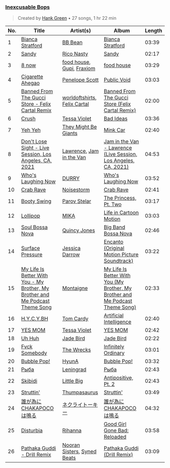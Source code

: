 ### [Inexcusable Bops](https://open.spotify.com/playlist/1EsozxnoOIr5u6iMfmobfh)

> 
> Created by [Hank Green](https://open.spotify.com/user/12159652660) • 27 songs, 1 hr 22 min

| No. | Title | Artist(s) | Album | Length |
|---|---|---|---|---|
| 1 | [Bianca Stratford](https://open.spotify.com/track/0uoyRcSBbBsHFpMHmYBJ0j) | [BB Bean](https://open.spotify.com/artist/6qtT7XeCxRIWLqYLN9cVlQ) | [Bianca Stratford](https://open.spotify.com/album/4FQZiC04TLMcYed1nrvqLa) | 03:39 |
| 2 | [Sandy](https://open.spotify.com/track/2jK09xyR9psh1uhNQI40Rk) | [Rico Nasty](https://open.spotify.com/artist/2OaHYHb2XcFPvqL3VsyPzU) | [Sandy](https://open.spotify.com/album/00n7lFc5J6Hiy4o6bt45pF) | 02:17 |
| 3 | [8 now](https://open.spotify.com/track/3lzX0mU3pfXOQRnH0ryZJR) | [food house](https://open.spotify.com/artist/41f6TKH0EoBnj3N4xIp26g), [Gupi](https://open.spotify.com/artist/3YOvdmjSEwOqRAJ0ttfwCx), [Fraxiom](https://open.spotify.com/artist/04Y5zXsFqYRzDr6tMXj6aL) | [food house](https://open.spotify.com/album/3JBuWWY8OCHXMcQz5xxxCr) | 03:29 |
| 4 | [Cigarette Ahegao](https://open.spotify.com/track/6UYJYgY8VRo6mKrhgTe1CF) | [Penelope Scott](https://open.spotify.com/artist/3u6lPufHw4Oww6D88rv6sB) | [Public Void](https://open.spotify.com/album/0G2RxSCixG5Nl6jpjwiw2g) | 03:03 |
| 5 | [Banned From The Gucci Store - Felix Cartal Remix](https://open.spotify.com/track/2tKXPegz8xkBtUbs8LJZ1U) | [worldoftshirts](https://open.spotify.com/artist/2sAqwtdDnl6fhh15uRx7dZ), [Felix Cartal](https://open.spotify.com/artist/6roDXEmZ6AARdOUv6x5U2v) | [Banned From The Gucci Store (Felix Cartal Remix)](https://open.spotify.com/album/4s9JakoXZLR0s8ODI0pfxp) | 02:00 |
| 6 | [Crush](https://open.spotify.com/track/6MYJv37Mpj5njLLbxKWNun) | [Tessa Violet](https://open.spotify.com/artist/5DD5GZd4ElmQTy9NleMvKJ) | [Bad Ideas](https://open.spotify.com/album/39y7WSuhOKLmxWP7ElwWFl) | 03:36 |
| 7 | [Yeh Yeh](https://open.spotify.com/track/3I1R501QZxedpBkmD6LGmv) | [They Might Be Giants](https://open.spotify.com/artist/6zB02lwP6L6ZH32nggQiJT) | [Mink Car](https://open.spotify.com/album/6irRPdmPps1PLwiA8qPans) | 02:40 |
| 8 | [Don't Lose Sight - Live Session, Los Angeles, CA, 2021](https://open.spotify.com/track/1XHHGmuKMoASN0Q6r2q7X6) | [Lawrence](https://open.spotify.com/artist/5rwUYLyUq8gBsVaOUcUxpE), [Jam in the Van](https://open.spotify.com/artist/1CUVxHzaFXiqedLmCt1pKa) | [Jam in the Van - Lawrence (Live Session, Los Angeles, CA, 2021)](https://open.spotify.com/album/64Jbv5v63M71jajoIi0vXR) | 04:53 |
| 9 | [Who's Laughing Now](https://open.spotify.com/track/2upp8DCqGyzL4UquAoy9Uf) | [DURRY](https://open.spotify.com/artist/6zpptMjiapn5PB0Y5k3xWN) | [Who's Laughing Now](https://open.spotify.com/album/7fpazXDPdgixjbdsfBzJ8u) | 03:52 |
| 10 | [Crab Rave](https://open.spotify.com/track/4qDHt2ClApBBzDAvhNGWFd) | [Noisestorm](https://open.spotify.com/artist/2BuSNpxpMGJGiAAWJYJT2t) | [Crab Rave](https://open.spotify.com/album/2lppc5R9jiNgGoB7qXPWlr) | 02:41 |
| 11 | [Booty Swing](https://open.spotify.com/track/3sMleqdCDalZ6xsAQe8xuY) | [Parov Stelar](https://open.spotify.com/artist/65EXuYHVoehCKqp0kOS6px) | [The Princess, Pt. Two](https://open.spotify.com/album/7p72vm3axkMsrAMBwl7d3T) | 03:17 |
| 12 | [Lollipop](https://open.spotify.com/track/1JAnC4VkVIbO7C6Vislnue) | [MIKA](https://open.spotify.com/artist/5MmVJVhhYKQ86izuGHzJYA) | [Life in Cartoon Motion](https://open.spotify.com/album/4wKkXYJXQWDa9sndBSx0gI) | 03:03 |
| 13 | [Soul Bossa Nova](https://open.spotify.com/track/0Jw3cPBXlGnA6DEJrZSTI0) | [Quincy Jones](https://open.spotify.com/artist/3rxIQc9kWT6Ueg4BhnOwRK) | [Big Band Bossa Nova](https://open.spotify.com/album/1KSOL1jvue2lfcdsNZ7YN8) | 02:46 |
| 14 | [Surface Pressure](https://open.spotify.com/track/760jhRscwGbIIe1m1IIQpU) | [Jessica Darrow](https://open.spotify.com/artist/4vdAAzZBUKbsrvHi6UR7B7) | [Encanto (Original Motion Picture Soundtrack)](https://open.spotify.com/album/25L8ck3KGcmCo3901ztPzR) | 03:22 |
| 15 | [My Life Is Better With You - My Brother, My Brother and Me Podcast Theme Song](https://open.spotify.com/track/0CDc8HSuMYJSB4BcIYIZm7) | [Montaigne](https://open.spotify.com/artist/1ZcnsSFqWusWlRK01vKE6b) | [My Life Is Better With You (My Brother, My Brother and Me Podcast Theme Song)](https://open.spotify.com/album/4QhhZrUr5jrb4HplR9o98J) | 02:33 |
| 16 | [H.Y.C.Y.BH](https://open.spotify.com/track/0yNZ63pUbmxX0xYzZEQr2j) | [Tom Cardy](https://open.spotify.com/artist/0hQBkU2vuMYXucmd89JUSw) | [Artificial Intelligence](https://open.spotify.com/album/0p3PojNPjYC8LHkJCwinTd) | 02:40 |
| 17 | [YES MOM](https://open.spotify.com/track/3imd2WJDPDoIOyqDmw3plc) | [Tessa Violet](https://open.spotify.com/artist/5DD5GZd4ElmQTy9NleMvKJ) | [YES MOM](https://open.spotify.com/album/3vE82WGpKX2oHOC8qbCjOS) | 02:42 |
| 18 | [Uh Huh](https://open.spotify.com/track/3ZAJJoHHCVGLIoScl26Hf4) | [Jade Bird](https://open.spotify.com/artist/7D8LuVnlyu91ndcPe70j7S) | [Jade Bird](https://open.spotify.com/album/34RIeuzZA8ySXCbsEd62jG) | 02:22 |
| 19 | [Fvck Somebody](https://open.spotify.com/track/1GU6oaDhWaypMzfP51BYKo) | [The Wrecks](https://open.spotify.com/artist/458aS6ALc3QkzwfR5USt34) | [Infinitely Ordinary](https://open.spotify.com/album/74IXMUg7W8OvCjdTeCTtLx) | 03:01 |
| 20 | [Bubble Pop!](https://open.spotify.com/track/59JkwCdGIMTZYb0j75vebU) | [HyunA](https://open.spotify.com/artist/3UwlejyX2b458azZ7eCnHb) | [Bubble Pop!](https://open.spotify.com/album/3ejtzmi1xzQMl8JtJruZPp) | 03:32 |
| 21 | [Рыба](https://open.spotify.com/track/1rytOMtViLDF54SoUbE41r) | [Leningrad](https://open.spotify.com/artist/2a3EJeQjcAelthFGr5bzQC) | [Рыба](https://open.spotify.com/album/5WzgDN5E0QXXQcLUggN3iW) | 02:43 |
| 22 | [Skibidi](https://open.spotify.com/track/4F4TGsDYacEbw4PLAIyJ2e) | [Little Big](https://open.spotify.com/artist/0pnd3MP2rxAzljR9AqXUJB) | [Antipositive, Pt. 2](https://open.spotify.com/album/0kIcx4ojwAIHwIIPPm7UnN) | 02:43 |
| 23 | [Struttin'](https://open.spotify.com/track/4APBpdRfl41B6cFkgjpIXz) | [Thumpasaurus](https://open.spotify.com/artist/13peDbMKVZpn5nanRC96WJ) | [Struttin'](https://open.spotify.com/album/4gobjLyn56gtl3BBaQPjcy) | 03:49 |
| 24 | [誰が為にCHAKAPOCOは鳴る](https://open.spotify.com/track/09LbcaIcE3g9SMKIX2yWjB) | [ネクライトーキー](https://open.spotify.com/artist/45ew0KWgCA7evVgCydrZws) | [誰が為にCHAKAPOCOは鳴る](https://open.spotify.com/album/4QsaCr3IczjIV7P1JL0uCE) | 04:32 |
| 25 | [Disturbia](https://open.spotify.com/track/2VOomzT6VavJOGBeySqaMc) | [Rihanna](https://open.spotify.com/artist/5pKCCKE2ajJHZ9KAiaK11H) | [Good Girl Gone Bad: Reloaded](https://open.spotify.com/album/3JSWZWeTHF4HDGt5Eozdy7) | 03:58 |
| 26 | [Pathaka Guddi - Drill Remix](https://open.spotify.com/track/2dEhqOahFZgiCFA3V3M9Lp) | [Nooran Sisters](https://open.spotify.com/artist/2gFFvbbdzYzzWltI2HkZEV), [Syned Beats](https://open.spotify.com/artist/1gKICB8ubSPQoWNCFZyrsT) | [Pathaka Guddi (Drill Remix)](https://open.spotify.com/album/7jyclFOozqAnRM8kb3FH9J) | 03:09 |
